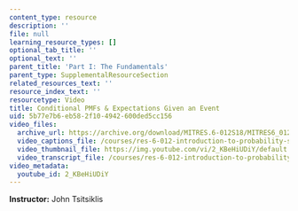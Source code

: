 ```yaml
---
content_type: resource
description: ''
file: null
learning_resource_types: []
optional_tab_title: ''
optional_text: ''
parent_title: 'Part I: The Fundamentals'
parent_type: SupplementalResourceSection
related_resources_text: ''
resource_index_text: ''
resourcetype: Video
title: Conditional PMFs & Expectations Given an Event
uid: 5b77e7b6-eb58-2f10-4942-600ded5cc156
video_files:
  archive_url: https://archive.org/download/MITRES.6-012S18/MITRES6_012S18_L06-04_300k.mp4
  video_captions_file: /courses/res-6-012-introduction-to-probability-spring-2018/735a35d475c7537bb98f6ac67794502b_2_KBeHiUDiY.vtt
  video_thumbnail_file: https://img.youtube.com/vi/2_KBeHiUDiY/default.jpg
  video_transcript_file: /courses/res-6-012-introduction-to-probability-spring-2018/3c85de6df0c70a4da5e7ca9b62853778_2_KBeHiUDiY.pdf
video_metadata:
  youtube_id: 2_KBeHiUDiY
---
```


**Instructor:** John Tsitsiklis